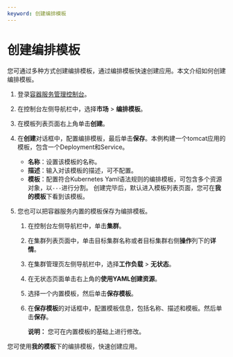 ```yaml
---
keyword: 创建编排模板
---
```


# 创建编排模板

您可通过多种方式创建编排模板，通过编排模板快速创建应用。本文介绍如何创建编排模板。

1.  登录[容器服务管理控制台](https://cs.console.aliyun.com)。

2.  在控制台左侧导航栏中，选择**市场** \> **编排模板**。

3.  在模板列表页面右上角单击**创建**。

4.  在**创建**对话框中，配置编排模板，最后单击**保存**。本例构建一个tomcat应用的模板，包含一个Deployment和Service。

    -   **名称**：设置该模板的名称。
    -   **描述**：输入对该模板的描述，可不配置。
    -   **模板**：配置符合Kubernetes Yaml语法规则的编排模板，可包含多个资源对象，以`---`进行分割。
    创建完毕后，默认进入模板列表页面，您可在**我的模板**下看到该模板。

5.  您也可以把容器服务内置的模板保存为编排模板。

    1.  在控制台左侧导航栏中，单击**集群**。

    2.  在集群列表页面中，单击目标集群名称或者目标集群右侧**操作**列下的**详情**。

    3.  在集群管理页左侧导航栏中，选择**工作负载** \> **无状态**。

    4.  在无状态页面单击右上角的**使用YAML创建资源**。

    5.  选择一个内置模板，然后单击**保存模板**。

    6.  在**保存模板**的对话框中，配置模板信息，包括名称、描述和模板。然后单击**保存**。

        **说明：** 您可在内置模板的基础上进行修改。


您可使用**我的模板**下的编排模板，快速创建应用。

